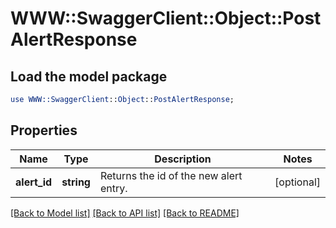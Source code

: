 # WWW::SwaggerClient::Object::PostAlertResponse

## Load the model package
```perl
use WWW::SwaggerClient::Object::PostAlertResponse;
```

## Properties
Name | Type | Description | Notes
------------ | ------------- | ------------- | -------------
**alert_id** | **string** | Returns the id of the new alert entry. | [optional] 

[[Back to Model list]](../README.md#documentation-for-models) [[Back to API list]](../README.md#documentation-for-api-endpoints) [[Back to README]](../README.md)


